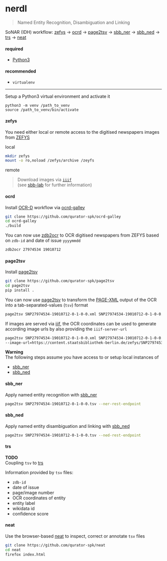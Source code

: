 # nerdl

> Named Entity Recognition, Disambiguation and Linking  

SoNAR (IDH) workflow: [zefys](https://github.com/sonar-idh/nerdl/blob/main/README.md#zefys) → [ocrd](https://github.com/sonar-idh/nerdl/blob/main/README.md#ocrd) → [page2tsv](https://github.com/sonar-idh/nerdl/blob/main/README.md#page2tsv) → [sbb_ner](https://github.com/sonar-idh/nerdl/blob/main/README.md#sbb_ner) → [sbb_ned](https://github.com/sonar-idh/nerdl/blob/main/README.md#sbb_ned) → [trs](https://github.com/sonar-idh/nerdl/blob/main/README.md#trs) → [neat](https://github.com/sonar-idh/nerdl/blob/main/README.md#neat)

#### required
- [Python3](https://www.python.org/) 

#### recommended
- `virtualenv`

---

Setup a Python3 virtual environment and activate it
```
python3 -m venv /path_to_venv
source /path_to_venv/bin/activate
```

#### zefys
You need either local or remote access to the digitised newspapers images from [ZEFYS](https://github.com/sonar-idh/nerdl/blob/main/README.md#zefys)

local
```bash
mkdir zefys
mount -o ro,noload /zefys/archive /zeyfs
```
remote  
> Download images via [`iiif`](https://iiif.io/)  
(see [sbb-lab](https://lab.sbb.berlin/5393/?lang=en) for further information)

#### ocrd
Install [OCR-D](https://ocr-d.de/) workflow via [ocrd-galley](https://github.com/qurator-spk/ocrd-galley)
```bash
git clone https://github.com/qurator-spk/ocrd-galley
cd ocrd-galley
./build
```

You can now use [zdb2ocr](https://github.com/qurator-spk/ocrd-galley/blob/master/zdb2ocr) 
to OCR digitised newspapers from ZEFYS based on `zdb-id` and date of issue `yyyymmdd`
```bash
zdb2ocr 27974534 19010712
```

#### page2tsv
Install [page2tsv](https://github.com/qurator-spk/page2tsv)
```bash
git clone https://github.com/qurator-spk/page2tsv
cd page2tsv
pip install .
```

You can now use [page2tsv](https://github.com/qurator-spk/page2tsv) to transform the 
[PAGE-XML](https://github.com/PRImA-Research-Lab/PAGE-XML) output of the OCR into a tab-separated-values (`tsv`) format
```bash
page2tsv SNP27974534-19010712-0-1-0-0.xml SNP27974534-19010712-0-1-0-0.tsv
```

If images are served via [iiif](https://iiif.io/api/image/2.1/), the OCR coordinates can be used to 
generate according image urls by also providing the `iiif-server-url`
```bash
page2tsv SNP27974534-19010712-0-1-0-0.xml SNP27974534-19010712-0-1-0-0.tsv \
--image-url=https://content.staatsbibliothek-berlin.de/zefys/SNP27974534-19010712-0-1-0-0/full/full/0/default.jpg
```

**Warning**  
The following steps assume you have access to or setup local instances of
* [sbb_ner](https://github.com/qurator-spk/sbb_ner)
* [sbb_ned](https://github.com/qurator-spk/sbb_ned)

#### sbb_ner
Apply named entity recognition with [sbb_ner](https://github.com/qurator-spk/sbb_ner)
```bash
page2tsv SNP27974534-19010712-0-1-0-0.tsv --ner-rest-endpoint
```

#### sbb_ned
Apply named entity disambiguation and linking with [sbb_ned](https://github.com/qurator-spk/sbb_ned)
```bash
page2tsv SNP27974534-19010712-0-1-0-0.tsv --ned-rest-endpoint
```

#### trs
**TODO**  
Coupling `tsv` to [trs](https://github.com/sonar-idh/Transformer)

Information provided by `tsv` files:
  * `zdb-id`
  * date of issue
  * page/image number
  * OCR coordinates of entity
  * entity label
  * wikidata id
  * confidence score 

#### neat
Use the browser-based [neat](https://github.com/qurator-spk/neat) to inspect, correct or annotate `tsv` files
```bash
git clone https://github.com/qurator-spk/neat
cd neat
firefox index.html
```

